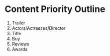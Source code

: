 # Content Priority Outline

1. Trailer
2. Actors/Actresses/Directer
3. Title
4. Buy
5. Reviews
6. Awards
